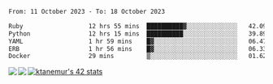 <!--START_SECTION:waka-->

```txt
From: 11 October 2023 - To: 18 October 2023

Ruby                  12 hrs 55 mins  ██████████▓░░░░░░░░░░░░░░   42.09 %
Python                12 hrs 15 mins  ██████████░░░░░░░░░░░░░░░   39.89 %
YAML                  1 hr 59 mins    █▓░░░░░░░░░░░░░░░░░░░░░░░   06.47 %
ERB                   1 hr 56 mins    █▓░░░░░░░░░░░░░░░░░░░░░░░   06.33 %
Docker                29 mins         ▒░░░░░░░░░░░░░░░░░░░░░░░░   01.62 %
```

<!--END_SECTION:waka-->
<a href="https://github.com/anuraghazra/github-readme-stats">
  <img align="left" src="https://github-readme-stats.vercel.app/api?username=Tanesan&count_private=true&show_icons=true" />
<img align="left" src="https://github-readme-stats.vercel.app/api/top-langs/?username=Tanesan" />
</a>

[![ktanemur's 42 stats](https://badge42.vercel.app/api/v2/cl1wslf6s002109l771rng2w8/stats?cursusId=21&coalitionId=62)](https://github.com/JaeSeoKim/badge42)
